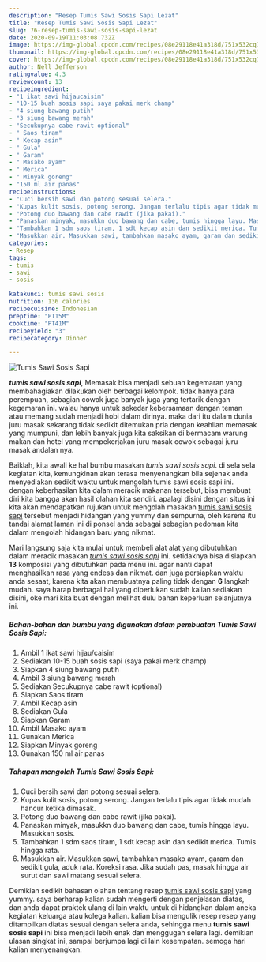 ```yaml
---
description: "Resep Tumis Sawi Sosis Sapi Lezat"
title: "Resep Tumis Sawi Sosis Sapi Lezat"
slug: 76-resep-tumis-sawi-sosis-sapi-lezat
date: 2020-09-19T11:03:08.732Z
image: https://img-global.cpcdn.com/recipes/08e29118e41a318d/751x532cq70/tumis-sawi-sosis-sapi-foto-resep-utama.jpg
thumbnail: https://img-global.cpcdn.com/recipes/08e29118e41a318d/751x532cq70/tumis-sawi-sosis-sapi-foto-resep-utama.jpg
cover: https://img-global.cpcdn.com/recipes/08e29118e41a318d/751x532cq70/tumis-sawi-sosis-sapi-foto-resep-utama.jpg
author: Nell Jefferson
ratingvalue: 4.3
reviewcount: 13
recipeingredient:
- "1 ikat sawi hijaucaisim"
- "10-15 buah sosis sapi saya pakai merk champ"
- "4 siung bawang putih"
- "3 siung bawang merah"
- "Secukupnya cabe rawit optional"
- " Saos tiram"
- " Kecap asin"
- " Gula"
- " Garam"
- " Masako ayam"
- " Merica"
- " Minyak goreng"
- "150 ml air panas"
recipeinstructions:
- "Cuci bersih sawi dan potong sesuai selera."
- "Kupas kulit sosis, potong serong. Jangan terlalu tipis agar tidak mudah hancur ketika dimasak."
- "Potong duo bawang dan cabe rawit (jika pakai)."
- "Panaskan minyak, masukkn duo bawang dan cabe, tumis hingga layu. Masukkan sosis."
- "Tambahkan 1 sdm saos tiram, 1 sdt kecap asin dan sedikit merica. Tumis hingga rata."
- "Masukkan air. Masukkan sawi, tambahkan masako ayam, garam dan sedikit gula, aduk rata. Koreksi rasa. Jika sudah pas, masak hingga air surut dan sawi matang sesuai selera."
categories:
- Resep
tags:
- tumis
- sawi
- sosis

katakunci: tumis sawi sosis 
nutrition: 136 calories
recipecuisine: Indonesian
preptime: "PT15M"
cooktime: "PT41M"
recipeyield: "3"
recipecategory: Dinner

---
```



![Tumis Sawi Sosis Sapi](https://img-global.cpcdn.com/recipes/08e29118e41a318d/751x532cq70/tumis-sawi-sosis-sapi-foto-resep-utama.jpg)

<b><i>tumis sawi sosis sapi</i></b>, Memasak bisa menjadi sebuah kegemaran yang membahagiakan dilakukan oleh berbagai kelompok. tidak hanya para perempuan, sebagian cowok juga banyak juga yang tertarik dengan kegemaran ini. walau hanya untuk sekedar kebersamaan dengan teman atau memang sudah menjadi hobi dalam dirinya. maka dari itu dalam dunia juru masak sekarang tidak sedikit ditemukan pria dengan keahlian memasak yang mumpuni, dan lebih banyak juga kita saksikan di bermacam warung makan dan hotel yang mempekerjakan juru masak cowok sebagai juru masak andalan nya.

Baiklah, kita awali ke hal bumbu masakan <i>tumis sawi sosis sapi</i>. di sela sela kegiatan kita, kemungkinan akan terasa menyenangkan bila sejenak anda menyediakan sedikit waktu untuk mengolah tumis sawi sosis sapi ini. dengan keberhasilan kita dalam meracik makanan tersebut, bisa membuat diri kita bangga akan hasil olahan kita sendiri. apalagi disini dengan situs ini kita akan mendapatkan rujukan untuk mengolah masakan <u>tumis sawi sosis sapi</u> tersebut menjadi hidangan yang yummy dan sempurna, oleh karena itu tandai alamat laman ini di ponsel anda sebagai sebagian pedoman kita dalam mengolah hidangan baru yang nikmat.




Mari langsung saja kita mulai untuk membeli alat alat yang dibutuhkan dalam meracik masakan <u><i>tumis sawi sosis sapi</i></u> ini. setidaknya bisa disiapkan <b>13</b> komposisi yang dibutuhkan pada menu ini. agar nanti dapat menghasilkan rasa yang endess dan nikmat. dan juga persiapkan waktu anda sesaat, karena kita akan membuatnya paling tidak dengan <b>6</b> langkah mudah. saya harap berbagai hal yang diperlukan sudah kalian sediakan disini, oke mari kita buat dengan melihat dulu bahan keperluan selanjutnya ini.

<!--inarticleads1-->

##### Bahan-bahan dan bumbu yang digunakan dalam pembuatan Tumis Sawi Sosis Sapi:

1. Ambil 1 ikat sawi hijau/caisim
1. Sediakan 10-15 buah sosis sapi (saya pakai merk champ)
1. Siapkan 4 siung bawang putih
1. Ambil 3 siung bawang merah
1. Sediakan Secukupnya cabe rawit (optional)
1. Siapkan  Saos tiram
1. Ambil  Kecap asin
1. Sediakan  Gula
1. Siapkan  Garam
1. Ambil  Masako ayam
1. Gunakan  Merica
1. Siapkan  Minyak goreng
1. Gunakan 150 ml air panas




<!--inarticleads2-->

##### Tahapan mengolah Tumis Sawi Sosis Sapi:

1. Cuci bersih sawi dan potong sesuai selera.
1. Kupas kulit sosis, potong serong. Jangan terlalu tipis agar tidak mudah hancur ketika dimasak.
1. Potong duo bawang dan cabe rawit (jika pakai).
1. Panaskan minyak, masukkn duo bawang dan cabe, tumis hingga layu. Masukkan sosis.
1. Tambahkan 1 sdm saos tiram, 1 sdt kecap asin dan sedikit merica. Tumis hingga rata.
1. Masukkan air. Masukkan sawi, tambahkan masako ayam, garam dan sedikit gula, aduk rata. Koreksi rasa. Jika sudah pas, masak hingga air surut dan sawi matang sesuai selera.




Demikian sedikit bahasan olahan tentang resep <u>tumis sawi sosis sapi</u> yang yummy. saya berharap kalian sudah mengerti dengan penjelasan diatas, dan anda dapat praktek ulang di lain waktu untuk di hidangkan dalam aneka kegiatan keluarga atau kolega kalian. kalian bisa mengulik resep resep yang ditampilkan diatas sesuai dengan selera anda, sehingga menu <b>tumis sawi sosis sapi</b> ini bisa menjadi lebih enak dan menggugah selera lagi. demikian ulasan singkat ini, sampai berjumpa lagi di lain kesempatan. semoga hari kalian menyenangkan.
